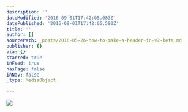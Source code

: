 ```yaml
---
description: ''
dateModified: '2016-09-01T17:42:05.083Z'
datePublished: '2016-09-01T17:42:05.590Z'
title: ''
author: []
sourcePath: _posts/2016-05-26-how-to-make-a-header-in-v2-beta.md
publisher: {}
via: {}
starred: true
inFeed: true
hasPage: false
inNav: false
_type: MediaObject

---
```

![](https://s3-us-west-2.amazonaws.com/the-grid-img/p/c469fd39dfa6901fb624d5a570eba47e0f13c352.jpg)